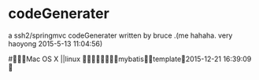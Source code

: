 # codeGenerater
a  ssh2/springmvc  codeGenerater written by bruce .(me hahaha. very haoyong 2015-5-13 11:04:56)

#Mac OS X ||linux mybatistemplate2015-12-21 16:39:09 
